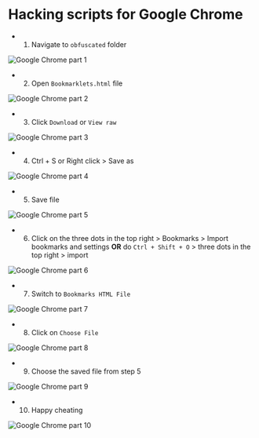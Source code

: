 # Hacking scripts for Google Chrome

* 1. Navigate to `obfuscated` folder

![Google Chrome part 1](/school-hacks/tree/master/Blooket/tutorial/chrome/part%20(1).png)

* 2. Open `Bookmarklets.html` file

![Google Chrome part 2](/school-hacks/tree/master/Blooket/tutorial/chrome/part%20(2).png)

* 3. Click `Download` or `View raw`

![Google Chrome part 3](/school-hacks/tree/master/Blooket/tutorial/chrome/part%20(3).png)

* 4. Ctrl + S or Right click > Save as

![Google Chrome part 4](/school-hacks/tree/master/Blooket/tutorial/chrome/part%20(4).png)

* 5. Save file

![Google Chrome part 5](/school-hacks/tree/master/Blooket/tutorial/chrome/part%20(5).png)

* 6. Click on the three dots in the top right > Bookmarks > Import bookmarks and settings **OR** do `Ctrl + Shift + O` > three dots in the top right > import

![Google Chrome part 6](/school-hacks/tree/master/Blooket/tutorial/chrome/part%20(6).png)

* 7. Switch to `Bookmarks HTML File`

![Google Chrome part 7](/school-hacks/tree/master/Blooket/tutorial/chrome/part%20(7).png)

* 8. Click on `Choose File`

![Google Chrome part 8](/school-hacks/tree/master/Blooket/tutorial/chrome/part%20(8).png)

* 9. Choose the saved file from step 5

![Google Chrome part 9](/school-hacks/tree/master/Blooket/tutorial/chrome/part%20(9).png)

* 10. Happy cheating

![Google Chrome part 10](/school-hacks/tree/master/Blooket/tutorial/chrome/part%20(10).png)
